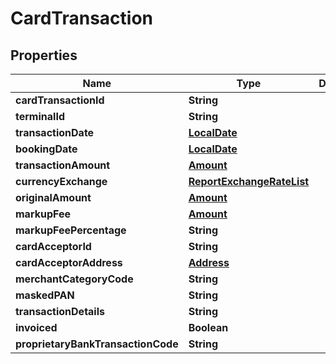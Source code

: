 # CardTransaction

## Properties
Name | Type | Description | Notes
------------ | ------------- | ------------- | -------------
**cardTransactionId** | **String** |  |  [optional]
**terminalId** | **String** |  |  [optional]
**transactionDate** | [**LocalDate**](LocalDate.md) |  |  [optional]
**bookingDate** | [**LocalDate**](LocalDate.md) |  |  [optional]
**transactionAmount** | [**Amount**](Amount.md) |  | 
**currencyExchange** | [**ReportExchangeRateList**](ReportExchangeRateList.md) |  |  [optional]
**originalAmount** | [**Amount**](Amount.md) |  |  [optional]
**markupFee** | [**Amount**](Amount.md) |  |  [optional]
**markupFeePercentage** | **String** |  |  [optional]
**cardAcceptorId** | **String** |  |  [optional]
**cardAcceptorAddress** | [**Address**](Address.md) |  |  [optional]
**merchantCategoryCode** | **String** |  |  [optional]
**maskedPAN** | **String** |  |  [optional]
**transactionDetails** | **String** |  |  [optional]
**invoiced** | **Boolean** |  |  [optional]
**proprietaryBankTransactionCode** | **String** |  |  [optional]
